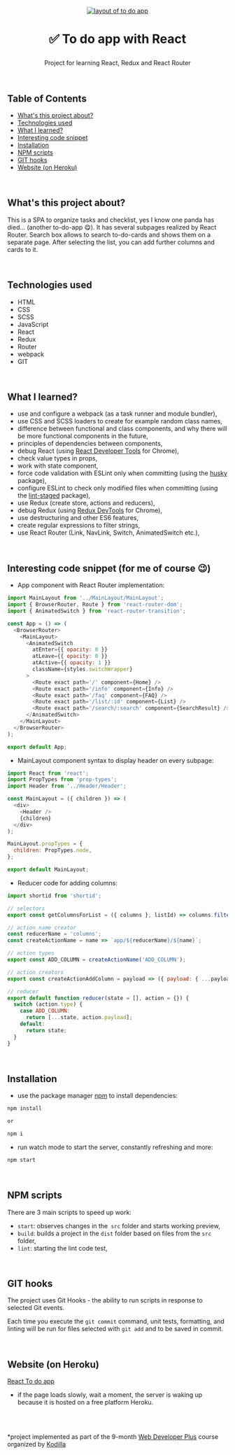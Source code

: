 <p align="center">
<a href="https://glacial-reef-67756.herokuapp.com/"><img src="src/images/to-do-app.png" title="to-do-app" alt="layout of to do app"></a>
</p>



# <p align="center">✅ To do app with React</p>
<p align="center">Project for learning React, Redux and React Router</p>

</br>

## Table of Contents

- [What's this project about?](#about)
- [Technologies used](#technologies)
- [What I learned?](#what)
- [Interesting code snippet](#interesting)
- [Installation](#install)
- [NPM scripts](#npm)
- [GIT hooks](#git)
- [Website (on Heroku)](#site)

</br>

## <a name="about"></a>What's this project about?

This is a SPA to organize tasks and checklist, yes I know one panda has died... (another to-do-app 😋). It has several subpages realized by React Router. Search box allows to search to-do-cards and shows them on a separate page. After selecting the list, you can add further columns and cards to it.


</br>

## <a name="technologies"></a>Technologies used
- HTML
- CSS
- SCSS
- JavaScript
- React
- Redux
- Router
- webpack
- GIT

</br>

## <a name="what"></a>What I learned?
- use and configure a webpack (as a task runner and module bundler),
- use CSS and SCSS loaders to create for example random class names,
- difference between functional and class components, and why there will be more functional components in the future,
- principles of dependencies between components,
- debug React (using [React Developer Tools](https://chrome.google.com/webstore/detail/react-developer-tools/fmkadmapgofadopljbjfkapdkoienihi) for Chrome),
- check value types in props,
- work with state component,
- force code validation with ESLint only when committing (using the [husky](https://www.npmjs.com/package/husky) package),
- configure ESLint to check only modified files when committing (using the [lint-staged](https://www.npmjs.com/package/lint-staged) package),
- use Redux (create store, actions and reducers),
- debug Redux (using [Redux DevTools](https://chrome.google.com/webstore/detail/redux-devtools/lmhkpmbekcpmknklioeibfkpmmfibljd) for Chrome),
- use destructuring and other ES6 features,
- create regular expressions to filter strings,
- use React Router (Link, NavLink, Switch, AnimatedSwitch etc.),




</br>

## <a name="interesting"></a>Interesting code snippet (for me of course 😉)
- App component with React Router implementation:

```js
import MainLayout from '../MainLayout/MainLayout';
import { BrowserRouter, Route } from 'react-router-dom';
import { AnimatedSwitch } from 'react-router-transition';

const App = () => (
  <BrowserRouter>
    <MainLayout>
      <AnimatedSwitch
        atEnter={{ opacity: 0 }}
        atLeave={{ opacity: 0 }}
        atActive={{ opacity: 1 }}
        className={styles.switchWrapper}
      >
        <Route exact path='/' component={Home} />
        <Route exact path='/info' component={Info} />
        <Route exact path='/faq' component={FAQ} />
        <Route exact path='/list/:id' component={List} />
        <Route exact path='/search/:search' component={SearchResult} />
      </AnimatedSwitch>
    </MainLayout>
  </BrowserRouter>
);

export default App;
```
- MainLayout component syntax to display header on every subpage:

```js
import React from 'react';
import PropTypes from 'prop-types';
import Header from '../Header/Header';

const MainLayout = ({ children }) => (
  <div>
    <Header />
    {children}
  </div>
);

MainLayout.propTypes = {
  children: PropTypes.node,
};

export default MainLayout;
```

- Reducer code for adding columns:

```js
import shortid from 'shortid';

// selectors
export const getColumnsForList = ({ columns }, listId) => columns.filter(column => column.listId == listId);

// action name creator
const reducerName = 'columns';
const createActionName = name => `app/${reducerName}/${name}`;

// action types
export const ADD_COLUMN = createActionName('ADD_COLUMN');

// action creators
export const createActionAddColumn = payload => ({ payload: { ...payload, id: shortid.generate() }, type: ADD_COLUMN });

// reducer
export default function reducer(state = [], action = {}) {
  switch (action.type) {
    case ADD_COLUMN:
      return [...state, action.payload];
    default:
      return state;
  }
}
```

</br>

## <a name="install"></a>Installation

- use the package manager [npm](https://www.npmjs.com/get-npm) to install dependencies:

```bash
npm install

or

npm i
```
- run watch mode to start the server, constantly refreshing and more:

```bash
npm start
```

<br/>

## <a name="npm"></a>NPM scripts

There are 3 main scripts to speed up work:

- `start`: observes changes in the` src` folder and starts working preview,
- `build`: builds a project in the `dist` folder based on files from the `src` folder,
- `lint`: starting the lint code test,


<br/>


## <a name="git"></a>GIT hooks
The project uses Git Hooks - the ability to run scripts in response to selected Git events.

Each time you execute the `git commit` command, unit tests, formatting, and linting will be run
for files selected with `git add` and to be saved in commit.

<br/>


## <a name="site"></a>Website (on Heroku)
[React To do app](https://glacial-reef-67756.herokuapp.com/)
- if the page loads slowly, wait a moment, the server is waking up because it is hosted on a free platform Heroku.

</br>
</br>

  *project implemented as part of the 9-month [Web Developer Plus](https://kodilla.com/pl/bootcamp/webdeveloper/?type=wdp&editionId=309) course organized by [Kodilla](https://drive.google.com/file/d/1AZGDMtjhsHbrtXhRSIlRKKc3RCxQk6YY/view?usp=sharing)
